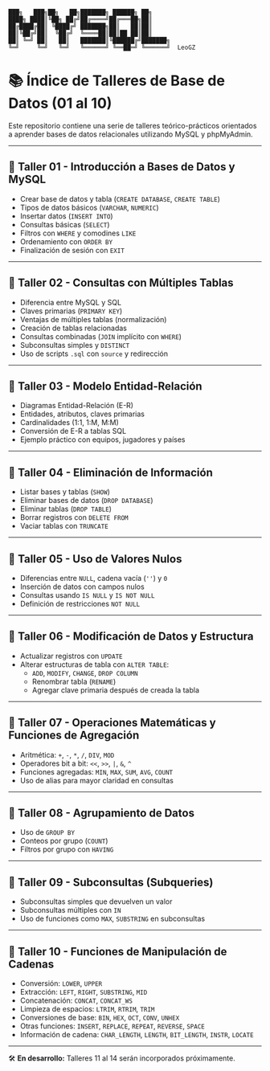```
███╗   ███╗██╗   ██╗███████╗ ██████╗ ██╗     
████╗ ████║╚██╗ ██╔╝██╔════╝██╔═══██╗██║     
██╔████╔██║ ╚████╔╝ ███████╗██║   ██║██║     
██║╚██╔╝██║  ╚██╔╝  ╚════██║██║██ ██║██║     
██║ ╚═╝ ██║   ██║   ███████║╚██████╔╝███████╗
╚═╝     ╚═╝   ╚═╝   ╚══════╝ ╚══██═╝ ╚══════╝  LeoGZ
```
# 📚 Índice de Talleres de Base de Datos (01 al 10)

Este repositorio contiene una serie de talleres teórico-prácticos orientados a aprender bases de datos relacionales utilizando MySQL y phpMyAdmin.

---

## 📌 Taller 01 - Introducción a Bases de Datos y MySQL
- Crear base de datos y tabla (`CREATE DATABASE`, `CREATE TABLE`)
- Tipos de datos básicos (`VARCHAR`, `NUMERIC`)
- Insertar datos (`INSERT INTO`)
- Consultas básicas (`SELECT`)
- Filtros con `WHERE` y comodines `LIKE`
- Ordenamiento con `ORDER BY`
- Finalización de sesión con `EXIT`

---

## 📌 Taller 02 - Consultas con Múltiples Tablas
- Diferencia entre MySQL y SQL
- Claves primarias (`PRIMARY KEY`)
- Ventajas de múltiples tablas (normalización)
- Creación de tablas relacionadas
- Consultas combinadas (`JOIN` implícito con `WHERE`)
- Subconsultas simples y `DISTINCT`
- Uso de scripts `.sql` con `source` y redirección

---

## 📌 Taller 03 - Modelo Entidad-Relación
- Diagramas Entidad-Relación (E-R)
- Entidades, atributos, claves primarias
- Cardinalidades (1:1, 1:M, M:M)
- Conversión de E-R a tablas SQL
- Ejemplo práctico con equipos, jugadores y países

---

## 📌 Taller 04 - Eliminación de Información
- Listar bases y tablas (`SHOW`)
- Eliminar bases de datos (`DROP DATABASE`)
- Eliminar tablas (`DROP TABLE`)
- Borrar registros con `DELETE FROM`
- Vaciar tablas con `TRUNCATE`

---

## 📌 Taller 05 - Uso de Valores Nulos
- Diferencias entre `NULL`, cadena vacía (`''`) y `0`
- Inserción de datos con campos nulos
- Consultas usando `IS NULL` y `IS NOT NULL`
- Definición de restricciones `NOT NULL`

---

## 📌 Taller 06 - Modificación de Datos y Estructura
- Actualizar registros con `UPDATE`
- Alterar estructuras de tabla con `ALTER TABLE`:
  - `ADD`, `MODIFY`, `CHANGE`, `DROP COLUMN`
  - Renombrar tabla (`RENAME`)
  - Agregar clave primaria después de creada la tabla

---

## 📌 Taller 07 - Operaciones Matemáticas y Funciones de Agregación
- Aritmética: `+`, `-`, `*`, `/`, `DIV`, `MOD`
- Operadores bit a bit: `<<`, `>>`, `|`, `&`, `^`
- Funciones agregadas: `MIN`, `MAX`, `SUM`, `AVG`, `COUNT`
- Uso de alias para mayor claridad en consultas

---

## 📌 Taller 08 - Agrupamiento de Datos
- Uso de `GROUP BY`
- Conteos por grupo (`COUNT`)
- Filtros por grupo con `HAVING`

---

## 📌 Taller 09 - Subconsultas (Subqueries)
- Subconsultas simples que devuelven un valor
- Subconsultas múltiples con `IN`
- Uso de funciones como `MAX`, `SUBSTRING` en subconsultas

---

## 📌 Taller 10 - Funciones de Manipulación de Cadenas
- Conversión: `LOWER`, `UPPER`
- Extracción: `LEFT`, `RIGHT`, `SUBSTRING`, `MID`
- Concatenación: `CONCAT`, `CONCAT_WS`
- Limpieza de espacios: `LTRIM`, `RTRIM`, `TRIM`
- Conversiones de base: `BIN`, `HEX`, `OCT`, `CONV`, `UNHEX`
- Otras funciones: `INSERT`, `REPLACE`, `REPEAT`, `REVERSE`, `SPACE`
- Información de cadena: `CHAR_LENGTH`, `LENGTH`, `BIT_LENGTH`, `INSTR`, `LOCATE`

---

🛠️ **En desarrollo:** Talleres 11 al 14 serán incorporados próximamente.


